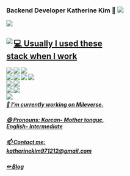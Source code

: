 ### Backend Developer Katherine Kim 👋 <a href="https://github.com/Katherine1212"><img src="https://hits.seeyoufarm.com/api/count/incr/badge.svg?url=https%3A%2F%2Fgithub.com%2FKatherine1212&count_bg=%23000000&title_bg=%23000000&icon=github.svg&icon_color=%23E7E7E7&title=GitHub&edge_flat=false)"/></a>

<img src="https://github-readme-stats.vercel.app/api?username=Katherine1212"> <a href= "https://github.com/Katherine1212/github-readme-stats"/></img>

<div align="center" style="max-width: 60%;">
  <img align="left" src="https://github-readme-stats.vercel.app/api/top-langs/?username=Katherine1212&theme=dracula&exclude_repo=Computer-Science-Engineering&layout=compact&langs_count=10"/>
  <h2 align="left">💻 Usually I used these stack when I work</h2>
  <img src="https://img.shields.io/badge/Node.js-339933?style=flat-square&logo=Node.js&logoColor=white" align="left"/> <img src="https://img.shields.io/badge/NPM-CB3837?style=flat-square&logo=NPM&logoColor=white" align="left"/> <img src="https://img.shields.io/badge/Express-000000?style=flat-square&logo=Express&logoColor=white" align="left"/> <br/>
<img src="https://img.shields.io/badge/HTML5-E34F26?style=flat-square&logo=HTML5&logoColor=white" align="left"/> <img src="https://img.shields.io/badge/CSS3-1572B6?style=flat-square&logo=CSS3&logoColor=white" align="left"/><img src="https://img.shields.io/badge/Javascript-F7DF1E?style=flat-square&logo=Javascript&logoColor=white" align="left"/> <img src="https://img.shields.io/badge/Babel-F9DC3E?style=flat-square&logo=Babel&logoColor=white" align="left"/><br/>
  <img src="https://img.shields.io/badge/MySQL-4479A1?style=flat-square&logo=MySQL&logoColor=white" align="left"/> <img src="https://img.shields.io/badge/Redis-DC382D?style=flat-square&logo=Redis&logoColor=white" align="left"/> <br/>
  <img src="https://img.shields.io/badge/Github-181717?style=flat-square&logo=Github&logoColor=white" align="left"/> <img src="https://img.shields.io/badge/Gitlab-FCA121?style=flat-square&logo=Gitlab&logoColor=white" align="left"/><br/>
  <img src="https://img.shields.io/badge/Visual Studio Code-007ACC?style=flat-square&logo=Visual Studio Code&logoColor=white" align="left"/> 
  <bt/>
  <h5 align= "left">🔭 I’m currently working on Mileverse.</h5>
  <h5 align= "left">😄 Pronouns: Korean- Mother tongue, English- Intermediate</h5>
  <h5 align= "left">📫 Contact me: katherinekim971212@gmail.com</h5>
  <h5 align= "left"><a href="https://katherine97.tistory.com/"> ✏ Blog </a></h5>
</div>

